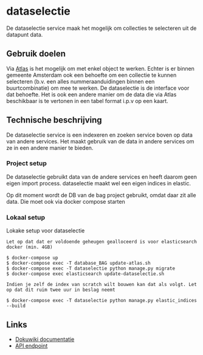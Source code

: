 # dataselectie
De dataselectie service maak het mogelijk om collecties te selecteren uit de datapunt data.

## Gebruik doelen
Via [Atlas](http://atlas.amsterdam.nl) is het mogelijk om met enkel object te werken. Echter is er binnen gemeente Amsterdam ook een behoefte om een collectie te kunnen selecteren (b.v. een alles nummeraanduidingen binnen een buurtcombinatie) om mee te werken. De dataselectie is de interface voor dat behoefte. Het is ook een andere manier om de data die via Atlas beschikbaar is te vertonen in een tabel format i.p.v op een kaart.

## Technische beschrijving
De dataselectie service is een indexeren en zoeken service boven op data van andere services. Het maakt gebruik van de data in andere services om ze in een andere manier te bieden.

### Project setup
De dataselectie gebruikt data van de andere services en heeft daarom geen eigen import process. dataselectie maakt wel een eigen indices in elastic.

Op dit moment wordt de DB van de bag project gebruikt, omdat daar zit alle data. Die moet ook via docker compose starten

### Lokaal setup
Lokake setup voor dataselectie

`Let op dat dat er voldoende geheugen gealloceerd is voor elasticsearch docker (min. 4GB)`

```
$ docker-compose up
$ docker-compose exec -T database_BAG update-atlas.sh
$ docker-compose exec -T dataselectie python manage.py migrate
$ docker-compose exec elasticsearch update-dataselectie.sh
```

`Indien je zelf de index van scratch wilt bouwen kan dat als volgt. Let op dat dit ruim twee uur in beslag neemt`
```
$ docker-compose exec -T dataselectie python manage.py elastic_indices --build
```

 ## Links
 - [Dokuwiki documentatie](https://dokuwiki.datapunt.amsterdam.nl/doku.php?id=start:datapunt:dataselectiesconfluence)
 - [API endpoint](https://api.datapunt.amsterdam.nl)
